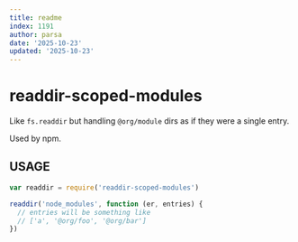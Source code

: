 ```yaml
---
title: readme
index: 1191
author: parsa
date: '2025-10-23'
updated: '2025-10-23'
---
```

# readdir-scoped-modules

Like `fs.readdir` but handling `@org/module` dirs as if they were
a single entry.

Used by npm.

## USAGE

```javascript
var readdir = require('readdir-scoped-modules')

readdir('node_modules', function (er, entries) {
  // entries will be something like
  // ['a', '@org/foo', '@org/bar']
})
```
